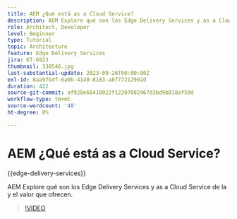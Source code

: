 ```yaml
---
title: AEM ¿Qué está as a Cloud Service?
description: AEM Explore qué son los Edge Delivery Services y as a Cloud Service de la y el valor que ofrecen.
role: Architect, Developer
level: Beginner
type: Tutorial
topic: Architecture
feature: Edge Delivery Services
jira: KT-6923
thumbnail: 330546.jpg
last-substantial-update: 2023-09-26T00:00:00Z
exl-id: 8aa97bdf-6a0b-4140-8183-a8f77212992d
duration: 422
source-git-commit: af928e60410022f12207082467d3bd9b818af59d
workflow-type: tm+mt
source-wordcount: '48'
ht-degree: 0%

---
```


# AEM ¿Qué está as a Cloud Service?

{{edge-delivery-services}}

AEM Explore qué son los Edge Delivery Services y as a Cloud Service de la y el valor que ofrecen.

>[!VIDEO](https://video.tv.adobe.com/v/330546?quality=12&learn=on)
